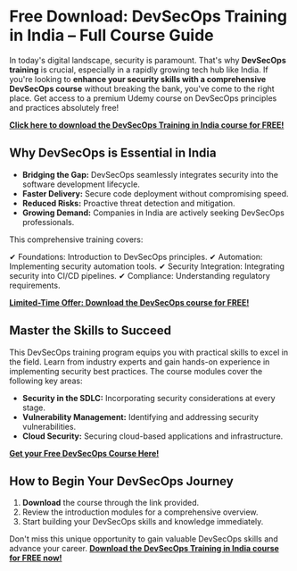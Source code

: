 # Free Download: DevSecOps Training in India – Full Course Guide

In today's digital landscape, security is paramount. That's why **DevSecOps training** is crucial, especially in a rapidly growing tech hub like India. If you're looking to **enhance your security skills with a comprehensive DevSecOps course** without breaking the bank, you've come to the right place. Get access to a premium Udemy course on DevSecOps principles and practices absolutely free!

[**Click here to download the DevSecOps Training in India course for FREE!**](https://udemywork.com/devsecops-training-in-india)

## Why DevSecOps is Essential in India

*   **Bridging the Gap:** DevSecOps seamlessly integrates security into the software development lifecycle.
*   **Faster Delivery:** Secure code deployment without compromising speed.
*   **Reduced Risks:** Proactive threat detection and mitigation.
*   **Growing Demand:** Companies in India are actively seeking DevSecOps professionals.

This comprehensive training covers:

✔ Foundations: Introduction to DevSecOps principles.
✔ Automation: Implementing security automation tools.
✔ Security Integration: Integrating security into CI/CD pipelines.
✔ Compliance: Understanding regulatory requirements.

[**Limited-Time Offer: Download the DevSecOps course for FREE!**](https://udemywork.com/devsecops-training-in-india)

## Master the Skills to Succeed

This DevSecOps training program equips you with practical skills to excel in the field. Learn from industry experts and gain hands-on experience in implementing security best practices. The course modules cover the following key areas:

*   **Security in the SDLC:** Incorporating security considerations at every stage.
*   **Vulnerability Management:** Identifying and addressing security vulnerabilities.
*   **Cloud Security:** Securing cloud-based applications and infrastructure.

[**Get your Free DevSecOps Course Here!**](https://udemywork.com/devsecops-training-in-india)

## How to Begin Your DevSecOps Journey

1.  **Download** the course through the link provided.
2.  Review the introduction modules for a comprehensive overview.
3.  Start building your DevSecOps skills and knowledge immediately.

Don't miss this unique opportunity to gain valuable DevSecOps skills and advance your career. **[Download the DevSecOps Training in India course for FREE now!](https://udemywork.com/devsecops-training-in-india)**
